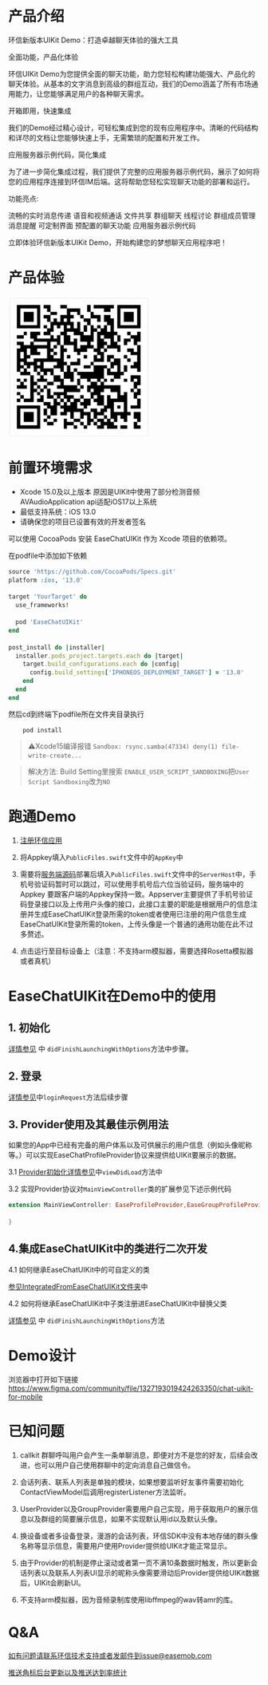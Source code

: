 # 产品介绍

环信新版本UIKit Demo：打造卓越聊天体验的强大工具

全面功能，产品化体验

环信UIKit Demo为您提供全面的聊天功能，助力您轻松构建功能强大、产品化的聊天体验。从基本的文字消息到高级的群组互动，我们的Demo涵盖了所有市场通用能力，让您能够满足用户的各种聊天需求。

开箱即用，快速集成

我们的Demo经过精心设计，可轻松集成到您的现有应用程序中。清晰的代码结构和详尽的文档让您能够快速上手，无需繁琐的配置和开发工作。

应用服务器示例代码，简化集成

为了进一步简化集成过程，我们提供了完整的应用服务器示例代码，展示了如何将您的应用程序连接到环信IM后端。这将帮助您轻松实现聊天功能的部署和运行。

功能亮点:

流畅的实时消息传递
语音和视频通话
文件共享
群组聊天
线程讨论
群组成员管理
消息提醒
可定制界面
预配置的聊天功能
应用服务器示例代码

立即体验环信新版本UIKit Demo，开始构建您的梦想聊天应用程序吧！

# 产品体验

![](./demo.png)

#  前置环境需求

- Xcode 15.0及以上版本 原因是UIKit中使用了部分检测音频AVAudioApplication api适配iOS17以上系统
- 最低支持系统：iOS 13.0
- 请确保您的项目已设置有效的开发者签名

可以使用 CocoaPods 安装 EaseChatUIKit 作为 Xcode 项目的依赖项。

在podfile中添加如下依赖

```ruby
source 'https://github.com/CocoaPods/Specs.git'
platform :ios, '13.0'

target 'YourTarget' do
  use_frameworks!

  pod 'EaseChatUIKit'
end

post_install do |installer|
  installer.pods_project.targets.each do |target|
    target.build_configurations.each do |config|
      config.build_settings['IPHONEOS_DEPLOYMENT_TARGET'] = '13.0'
    end
  end
end
```

然后cd到终端下podfile所在文件夹目录执行

```
    pod install
```

>⚠️Xcode15编译报错 ```Sandbox: rsync.samba(47334) deny(1) file-write-create...```

> 解决方法: Build Setting里搜索 ```ENABLE_USER_SCRIPT_SANDBOXING```把```User Script Sandboxing```改为```NO```

# 跑通Demo

 1. [注册环信应用](https://doc.easemob.com/product/enable_and_configure_IM.html)

 2. 将Appkey填入`PublicFiles.swift`文件中的`AppKey`中

 3. 需要将[服务端源码](https://github.com/easemob/easemob-im-app-server/tree/dev-demo)部署后填入`PublicFiles.swift`文件中的`ServerHost`中，手机号验证码暂时可以跳过，可以使用手机号后六位当验证码，服务端中的Appkey 要跟客户端的Appkey保持一致。Appserver主要提供了手机号验证码登录接口以及上传用户头像的接口，此接口主要的职能是根据用户的信息注册并生成EaseChatUIKit登录所需的token或者使用已注册的用户信息生成EaseChatUIKit登录所需的token，上传头像是一个普通的通用功能在此不过多赘述。

 4. 点击运行至目标设备上（注意：不支持arm模拟器，需要选择Rosetta模拟器或者真机）

# EaseChatUIKit在Demo中的使用

## 1. 初始化

[详情参见](./EaseChatDemo/EaseChatDemo/AppDelegate.swift) 中 `didFinishLaunchingWithOptions`方法中步骤。

## 2. 登录

[详情参见](./EaseChatDemo/EaseChatDemo/LoginViewController.swift)中`loginRequest`方法后续步骤

## 3. Provider使用及其最佳示例用法

如果您的App中已经有完备的用户体系以及可供展示的用户信息（例如头像昵称等。）可以实现EaseChatProfileProvider协议来提供给UIKit要展示的数据。

3.1 [Provider初始化详情参见](./EaseChatDemo/EaseChatDemo/Main/MainViewController.swift)中`viewDidLoad`方法中

3.2 实现Provider协议对`MainViewController`类的扩展参见下述示例代码

```Swift
extension MainViewController: EaseProfileProvider,EaseGroupProfileProvider {

}
```


## 4.集成EaseChatUIKit中的类进行二次开发

4.1 如何继承EaseChatUIKit中的可自定义的类

[参见IntegratedFromEaseChatUIKit文件夹](./EaseChatDemo/EaseChatDemo/IntegratedFromEaseChatUIKit)中

4.2 如何将继承EaseChatUIKit中子类注册进EaseChatUIKit中替换父类

[详情参见](./EaseChatDemo/EaseChatDemo/AppDelegate.swift) 中 `didFinishLaunchingWithOptions`方法

# Demo设计
浏览器中打开如下链接
https://www.figma.com/community/file/1327193019424263350/chat-uikit-for-mobile


# 已知问题

1. callkit 群聊呼叫用户会产生一条单聊消息，即便对方不是您的好友，后续会改进，也可以用户自己使用群聊中的定向消息自己做信令。
2. 会话列表、联系人列表是单独的模块，如果想要监听好友事件需要初始化ContactViewModel后调用registerListener方法监听。
3. UserProvider以及GroupProvider需要用户自己实现，用于获取用户的展示信息以及群组的简要展示信息，如果不实现默认用id以及默认头像。
4. 换设备或者多设备登录，漫游的会话列表，环信SDK中没有本地存储的群头像名称等显示信息，需要用户使用Provider提供给UIKit才能正常显示。
5. 由于Provider的机制是停止滚动或者第一页不满10条数据时触发，所以更新会话列表以及联系人列表UI显示的昵称头像需要滑动后Provider提供给UIKit数据后，UIKit会刷新UI。

6. 不支持arm模拟器，因为音频录制库使用libffmpeg的wav转amr的库。


# Q&A


如有问题请联系环信技术支持或者发邮件到issue@easemob.com


[推送角标后台更新以及推送达到率统计](https://doc.easemob.com/push/push_apns_deliver_statistics.html#_1%E3%80%81%E6%8E%A8%E9%80%81%E6%9C%8D%E5%8A%A1%E6%89%A9%E5%B1%95%E4%BB%8B%E7%BB%8D)
